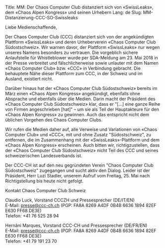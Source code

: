 Title: MM: Der Chaos Computer Club distanziert sich von «SwissLeaks», dem «Chaos Alpen Kongress» und seinen Urhebern
Lang: de
Slug: MM-Distanzierung-CCC-SO-Swissleaks

Liebe Medienschaffende,

Der Chaos Computer Club (CCC) distanziert sich von der angekündigten Plattform «SwissLeaks» und deren Urheberverein «Chaos Computer Club Südostschweiz». Wir warnen davor, der Plattform «SwissLeaks» nur wegen unseres Namens besonders zu vertrauen. Die vorgeblich sichere Anlaufstelle für Whistleblower wurde per SDA-Meldung am 23. Mai 2018 in der Presse verbreitet und fälschlicherweise sowie unlauter mit dem Namen «Chaos Computer Club» bzw. «CCC» in Verbindung gebracht. Die behauptete Nähe dieser Plattform zum CCC, in der Schweiz und im Ausland, existiert nicht.

Darüber hinaus hat der «Chaos Computer Club Südostschweiz» bereits im März einen «Chaos Alpen Kongress» angekündigt, ebenfalls ohne Absprache und ebenfalls über die Medien. Darin macht der Präsident des «Chaos Computer Club Südostschweiz» klar, dass er "[...] eine ganze Reihe von Firmen angeschrieben [hat]" – um sie als Teil der Hauptakteure für den «Chaos Alpen Kongress» zu gewinnen. Auch das entspricht nicht dem üblichen Vorgehen des Chaos Computer Clubs.

Wir rufen die Medien daher auf, alle Verweise und Variationen von «Chaos Computer Club» und «CCC», mit und ohne Zusatz "Südostschweiz", zu entfernen, die im Zusammenhang mit der «SwissLeaks»-Plattform und dem «Chaos Alpen Kongress» erscheinen. Auch bitten wir, richtigzustellen, dass der «Chaos Computer Club Südostschweiz» nicht Teil des CCC und seines schweizerischen Landesverbands ist.

Der CCC-CH ist auf den neu gegründeten Verein "Chaos Computer Club Südostschweiz" zugegangen und sucht aktiv den Dialog. Leider ist der Präsident, Herr Luzi Stadler, unserem Aufruf vom Freitag, 25. Mai nach Richtigstellung bis heute nicht gefolgt.

Kontakt
Chaos Computer Club Schweiz

Claudio Luck, Vorstand CCCZH und Pressesprecher (DE/IT/EN)  
E-Mail: presse@ccc-ch.ch (PGP: FA8A 8269 A4DF 0B4B 6636 1894 82EF E630 FF68 DE3E)  
Telefon: +41 76 525 28 94

Hernâni Marques, Vorstand CCC-CH und Pressesprecher (DE/FR/EN)  
E-Mail: presse@ccc-ch.ch (PGP: FA8A 8269 A4DF 0B4B 6636 1894 82EF E630 FF68 DE3E)  
Telefon: +41 79 191 23 70
